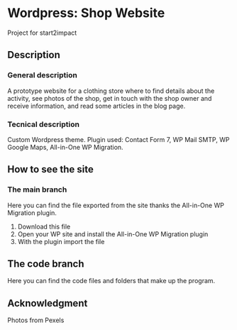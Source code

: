 # Wordpress: Shop Website
Project for start2impact

## Description
### General description
A prototype website for a clothing store where to find details about the activity, see photos of the shop, get in touch with the shop owner and receive information, 
and read some articles in the blog page.

### Tecnical description 
Custom Wordpress theme. Plugin used: Contact Form 7, WP Mail SMTP, WP Google Maps, All-in-One WP Migration.

## How to see the site
### The main branch
Here you can find the file exported from the site thanks the All-in-One WP Migration plugin. <br/>
1. Download this file
2. Open your WP site and install the All-in-One WP Migration plugin
3. With the plugin import the file

## The code branch
Here you can find the code files and folders that make up the program.

## Acknowledgment
Photos from Pexels
